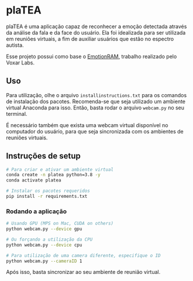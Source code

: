 # plaTEA 

plaTEA é uma aplicação capaz de reconhecer a emoção detectada através da análise da fala e da face do usuário. Ela foi idealizada para ser utilizada em reuniões virtuais, a fim de auxiliar usuários que estão no espectro autista.

Esse projeto possui como base o [EmotionRAM](https://gitcin.cin.ufpe.br/voxarlabs/emotionram_faces_demo), trabalho realizado pelo Voxar Labs.

## Uso

Para utilização, olhe o arquivo `installinstructions.txt` para os comandos de instalação dos pacotes. Recomenda-se que seja utilizado um ambiente virtual Anaconda para isso. Então, basta rodar o arquivo `webcam.py` no seu terminal.

É necessário também que exista uma webcam virtual disponível no computador do usuário, para que seja sincronizada com os ambientes de reuniões virtuais.

## Instruções de setup

```Bash
# Para criar e ativar um ambiente virtual
conda create -n platea python=3.8 -y
conda activate platea

# Instalar os pacotes requeridos
pip install -r requirements.txt
```

### Rodando a aplicação

```Bash
# Usando GPU (MPS on Mac, CUDA on others)
python webcam.py --device gpu

# Ou forçando a utilização da CPU
python webcam.py --device cpu

# Para utilização de uma camera diferente, especifique o ID
python webcam.py --cameraID 1
```

Após isso, basta sincronizar ao seu ambiente de reunião virtual.
